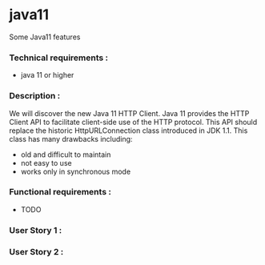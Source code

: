 # java11
Some Java11 features

### Technical requirements : 
- java 11 or higher

### Description :
We will discover the new Java 11 HTTP Client.
Java 11 provides the HTTP Client API to facilitate client-side use of the HTTP protocol.
This API should replace the historic HttpURLConnection class introduced in JDK 1.1. This class has many drawbacks including:

- old and difficult to maintain
- not easy to use
- works only in synchronous mode

### Functional requirements :
- TODO


### User Story 1 : 


### User Story 2 : 

